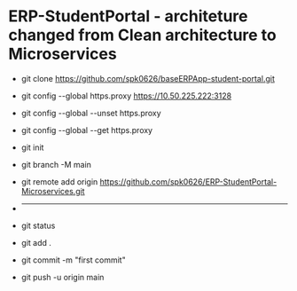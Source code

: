 # ERP-StudentPortal - architeture changed from Clean architecture to Microservices

- git clone  https://github.com/spk0626/baseERPApp-student-portal.git
- git config --global https.proxy https://10.50.225.222:3128
- git config --global --unset https.proxy
- git config --global --get https.proxy

- git init
- git branch -M main
- git remote add origin https://github.com/spk0626/ERP-StudentPortal-Microservices.git

- ***********************************************************************

- git status
- git add .
- git commit -m "first commit"
- git push -u origin main
